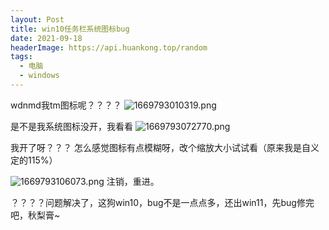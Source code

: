 ```yaml
---
layout: Post
title: win10任务栏系统图标bug
date: 2021-09-18
headerImage: https://api.huankong.top/random
tags:
  - 电脑
  - windows
---
```


wdnmd我tm图标呢？？？？
![1669793010319.png](https://img.huankong.top/i/2022/11/30/638704f35378a.png)

是不是我系统图标没开，我看看
![1669793072770.png](https://img.huankong.top/i/2022/11/30/63870531acce8.png)

我开了呀？？？
怎么感觉图标有点模糊呀，改个缩放大小试试看（原来我是自义定的115%）

![1669793106073.png](https://img.huankong.top/i/2022/11/30/63870552a4cff.png)
注销，重进。

？？？？问题解决了，这狗win10，bug不是一点点多，还出win11，先bug修完吧，秋梨膏~
